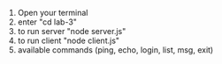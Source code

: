 1. Open your terminal
2. enter "cd lab-3"
3. to run server "node server.js"
4. to run client "node client.js"
5. available commands (ping, echo, login, list, msg, exit)
